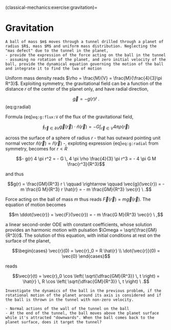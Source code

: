 (classical-mechanics:exercise:gravitation)=
# Gravitation

```{exercise} Ball falling in a tunnel through a planet
A ball of mass $m$ moves through a tunnel drilled through a planet of radius $R$, mass $M$ and uniform mass distribution. Neglecting the "mas defect" due to the tunnel in the planet,
- provide the expression of the force acting on the ball in the tunnel
- assuming no rotation of the planet, and zero initial velocity of the ball, provide the dynamical equation governing the motion of the ball and integrate it to find the lwa of motion

```

Uniform mass density reads $\rho = \frac{M}{V} = \frac{M}{\frac{4}{3}\pi R^3}$.
Exploiting symmetry, the gravitational field can be a function of the distance $r$ of the center of the planet only, and have radial direction,

$$\vec{g} = - g(r) \hat{r} \ .$$ (eq:g:radial)

Formula {eq}`eq:g:flux:V` of the flux of the gravitational field,

$$  \oint_{\vec{r} \in \partial V} \vec{g}(\vec{r}) \cdot \hat{n}(\vec{r}) = - G \int_{\vec{r} \in V} 4 \pi \rho(\vec{r}) $$

across the surface of a sphere of radius $r$ - that has outward pointing unit normal vector $\hat{n}(\vec{r}) = \hat{r}(\vec{r})$ -, exploting expression {eq}`eq:g:radial` from symmetry, becomes for $r < R$

$$- g(r) 4 \pi r^2 = - G \, 4  \pi \rho \frac{4}{3} \pi r^3 = - 4 \pi G M \frac{r^3}{R^3}$$

and thus

$$g(r) = \frac{GM}{R^3} r \ \qquad \rightarrow \qquad \vec{g}(\vec{r}) = - m \frac{G M}{R^3} r \hat{r} = - m \frac{GM}{R^3} \vec{r} \ .$$

Force acting on the ball of mass $m$ thus reads $\vec{F}(\vec{r}) = m \vec{g}(\vec{r})$. The equation of motion becomes

$$m \ddot{\vec{r}} = \vec{F}(\vec{r}) = - m \frac{G M}{R^3} \vec{r} \ ,$$

a linear second-order ODE with constant coefficients, whose solution provides an harmonic motion with pulsation $\Omega = \sqrt{\frac{GM}{R^3}}$.
The solution of this equation, with initial conditions at rest on the surface of the planet,

$$\begin{cases}
  \vec{r}(0) = \vec{r}_0 = R \hat{r} \\
  \dot{\vec{r}}(0) = \vec{0}
\end{cases}$$

reads

$$\vec{r}(t) = \vec{r}_0 \cos \left( \sqrt{\dfrac{GM}{R^3}} \, t \right) = \hat{r} \, R \cos \left( \sqrt{\dfrac{GM}{R^3}} \, t \right) \ .$$


```{exercise}
Investigate the dynamics of the ball in the previous problem, if the rotational motion of the planet around its axis is considered and if the ball is thrown in the tunnel with non-zero velocity.

- Normal actions of the wall of the tunnel on the ball
- At the end of the tunnel, the ball moves above the planet surface while it's attracted "downwards". When the ball comes back to the planet surface, does it target the tunnel?
```

